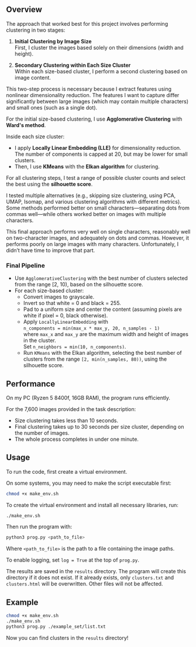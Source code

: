 ## Overview

The approach that worked best for this project involves performing clustering in two stages:

1. **Initial Clustering by Image Size**  
   First, I cluster the images based solely on their dimensions (width and height).

2. **Secondary Clustering within Each Size Cluster**  
   Within each size-based cluster, I perform a second clustering based on image content.

This two-step process is necessary because I extract features using nonlinear dimensionality reduction. The features I want to capture differ significantly between large images (which may contain multiple characters) and small ones (such as a single dot).

For the initial size-based clustering, I use **Agglomerative Clustering** with **Ward's method**.

Inside each size cluster:
- I apply **Locally Linear Embedding (LLE)** for dimensionality reduction. The number of components is capped at 20, but may be lower for small clusters.
- Then, I use **KMeans** with the **Elkan algorithm** for clustering.

For all clustering steps, I test a range of possible cluster counts and select the best using the **silhouette score**.

I tested multiple alternatives (e.g., skipping size clustering, using PCA, UMAP, Isomap, and various clustering algorithms with different metrics). Some methods performed better on small characters—separating dots from commas well—while others worked better on images with multiple characters.

This final approach performs very well on single characters, reasonably well on two-character images, and adequately on dots and commas. However, it performs poorly on large images with many characters. Unfortunately, I didn’t have time to improve that part.

### Final Pipeline

- Use `AgglomerativeClustering` with the best number of clusters selected from the range [2, 10), based on the silhouette score.
- For each size-based cluster:
  - Convert images to grayscale.
  - Invert so that white = 0 and black = 255.
  - Pad to a uniform size and center the content (assuming pixels are white if pixel = 0, black otherwise).
  - Apply `LocallyLinearEmbedding` with  
    `n_components = min(max_x * max_y, 20, n_samples - 1)`  
    where `max_x` and `max_y` are the maximum width and height of images in the cluster.  
    Set `n_neighbors = min(10, n_components)`.
  - Run `KMeans` with the Elkan algorithm, selecting the best number of clusters from the range `[2, min(n_samples, 80))`, using the silhouette score.

## Performance

On my PC (Ryzen 5 8400f, 16GB RAM), the program runs efficiently.

For the 7,600 images provided in the task description:
- Size clustering takes less than 10 seconds.
- Final clustering takes up to 30 seconds per size cluster, depending on the number of images.
- The whole process completes in under one minute.

## Usage


To run the code, first create a virtual environment.

On some systems, you may need to make the script executable first:

```bash
chmod +x make_env.sh
```

To create the virtual environment and install all necessary libraries, run:

```bash
./make_env.sh
```


Then run the program with:

```bash
python3 prog.py <path_to_file>
```

Where `<path_to_file>` is the path to a file containing the image paths.

To enable logging, set `log = True` at the top of `prog.py`.

The results are saved in the `results` directory. The program will create this directory if it does not exist. If it already exists, only `clusters.txt` and `clusters.html` will be overwritten. Other files will not be affected.


## Example

```bash
chmod +x make_env.sh
./make_env.sh
python3 prog.py ./example_set/list.txt
```

Now you can find clusters in the `results` directory!

